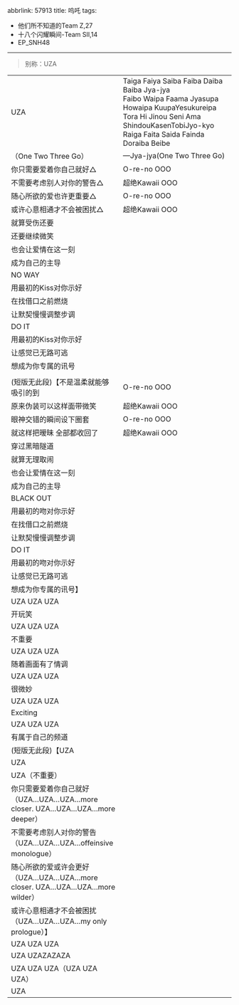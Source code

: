 abbrlink: 57913
title: 呜吒
tags:
  - 他们所不知道的Team Z,27
  - 十八个闪耀瞬间-Team SII,14
  - EP_SNH48
---
> 别称：UZA

|      |      |
|--|--|
|UZA|Taiga Faiya Saiba Faiba Daiba Baiba Jya-jya<br>Faibo Waipa Faama Jyasupa Howaipa KuupaYesukureipa<br>Tora Hi Jinou Seni Ama ShindouKasenTobiJyo-kyo<br>Raiga Faita Saida Fainda Doraiba Beibe |
|（One Two Three Go）|—Jya-jya(One Two Three Go)|
|你只需要爱着你自己就好△|O-re-no OOO|
|不需要考虑别人对你的警告△|超绝Kawaii OOO|
|随心所欲的爱也许更重要△|O-re-no OOO|
|或许心意相通才不会被困扰△|超绝Kawaii OOO|
|就算受伤还要|      |
|还要继续微笑|      |
|也会让爱情在这一刻|      |
|成为自己的主导|      |
|NO WAY|      |
|用最初的Kiss对你示好|      |
|在找借口之前燃烧|      |
|让默契慢慢调整步调|      |
|DO IT|      |
|用最初的Kiss对你示好|      |
|让感觉已无路可逃|      |
|想成为你专属的讯号|      |
|      |      |
|(短版无此段)【不是温柔就能够吸引的到|O-re-no OOO|
|原来伪装可以这样面带微笑|超绝Kawaii OOO|
|眼神交错的瞬间设下圈套|O-re-no OOO|
|就这样把暧昧 全部都收回了|超绝Kawaii OOO|
|穿过黑暗隧道|      |
|就算无理取闹|      |
|也会让爱情在这一刻|      |
|成为自己的主导|      |
|BLACK OUT|      |
|用最初的吻对你示好|      |
|在找借口之前燃烧|      |
|让默契慢慢调整步调|      |
|DO IT|      |
|用最初的吻对你示好|      |
|让感觉已无路可逃|      |
|想成为你专属的讯号】|      |
|UZA UZA UZA|      |
|开玩笑|      |
|UZA UZA UZA|      |
|不重要|      |
|UZA UZA UZA|      |
|随着画面有了情调|      |
|UZA UZA UZA|      |
|很微妙|      |
|UZA UZA UZA|      |
|Exciting|      |
|UZA UZA UZA|      |
|有属于自己的频道|      |
|(短版无此段)【UZA|      |
|UZA|      |
|UZA（不重要）|      |
|你只需要爱着你自己就好（UZA…UZA…UZA…more closer. UZA…UZA…UZA…more deeper）|      |
|不需要考虑别人对你的警告（UZA…UZA…UZA…offeinsive monologue）|      |
|随心所欲的爱或许会更好（UZA…UZA…UZA…more closer. UZA…UZA…UZA…more wilder）|      |
|或许心意相通才不会被困扰（UZA…UZA…UZA…my only prologue）】|      |
|UZA UZA UZA|      |
|UZA UZAZAZAZA|      |
|UZA UZA UZA（UZA UZA UZA）|      |
|UZA|      |
